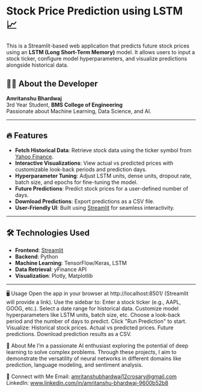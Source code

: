 # Stock Price Prediction using LSTM 📈

This is a Streamlit-based web application that predicts future stock prices using an **LSTM (Long Short-Term Memory)** model. It allows users to input a stock ticker, configure model hyperparameters, and visualize predictions alongside historical data.

## 👨‍💻 About the Developer

**Amritanshu Bhardwaj**  
3rd Year Student, **BMS College of Engineering**  
Passionate about Machine Learning, Data Science, and AI.

---

## 🔥 Features
- **Fetch Historical Data**: Retrieve stock data using the ticker symbol from [Yahoo Finance](https://finance.yahoo.com/).
- **Interactive Visualizations**: View actual vs predicted prices with customizable look-back periods and prediction days.
- **Hyperparameter Tuning**: Adjust LSTM units, dense units, dropout rate, batch size, and epochs for fine-tuning the model.
- **Future Predictions**: Predict stock prices for a user-defined number of days.
- **Download Predictions**: Export predictions as a CSV file.
- **User-Friendly UI**: Built using [Streamlit](https://streamlit.io/) for seamless interactivity.

---

## 🛠️ Technologies Used
- **Frontend**: [Streamlit](https://streamlit.io/)
- **Backend**: Python
- **Machine Learning**: TensorFlow/Keras, LSTM
- **Data Retrieval**: yFinance API
- **Visualization**: Plotly, Matplotlib

---

🖥️ Usage
Open the app in your browser at http://localhost:8501/ (Streamlit will provide a link).
Use the sidebar to:
Enter a stock ticker (e.g., AAPL, GOOG, etc.).
Select a date range for historical data.
Customize model hyperparameters like LSTM units, batch size, etc.
Choose a look-back period and the number of days to predict.
Click "Run Prediction" to start.
Visualize:
Historical stock prices.
Actual vs predicted prices.
Future predictions.
Download prediction results as a CSV.

🌟 About Me
I’m a passionate AI enthusiast exploring the potential of deep learning to solve complex problems. Through these projects, I aim to demonstrate the versatility of neural networks in different domains like prediction, language modeling, and sentiment analysis.

🤝 Connect with Me
Email: amritanshubhardwaj12crosary@gmail.com
LinkedIn: www.linkedin.com/in/amritanshu-bhardwaj-9600b52b8


